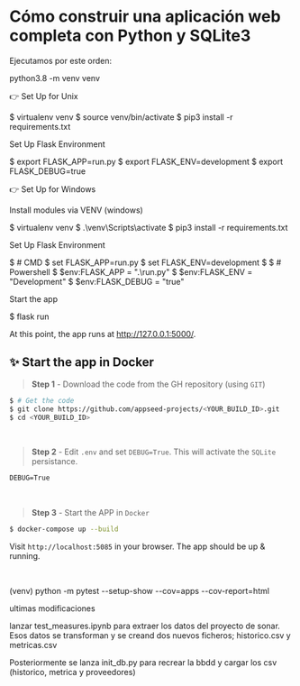 # Cómo construir una aplicación web completa con Python y SQLite3

Ejecutamos por este orden:

python3.8 -m venv venv

👉 Set Up for Unix

$ virtualenv venv
$ source venv/bin/activate
$ pip3 install -r requirements.txt

Set Up Flask Environment

$ export FLASK_APP=run.py
$ export FLASK_ENV=development
$ export FLASK_DEBUG=true

👉 Set Up for Windows

Install modules via VENV (windows)

$ virtualenv venv
$ .\venv\Scripts\activate
$ pip3 install -r requirements.txt

Set Up Flask Environment

$ # CMD
$ set FLASK_APP=run.py
$ set FLASK_ENV=development
$
$ # Powershell
$ $env:FLASK_APP = ".\run.py"
$ $env:FLASK_ENV = "Development"
$ $env:FLASK_DEBUG = "true"

Start the app

$ flask run

At this point, the app runs at http://127.0.0.1:5000/.

## ✨ Start the app in Docker

> **Step 1** - Download the code from the GH repository (using `GIT`) 

```bash
$ # Get the code
$ git clone https://github.com/appseed-projects/<YOUR_BUILD_ID>.git
$ cd <YOUR_BUILD_ID>
```

<br />

> **Step 2** - Edit `.env` and set `DEBUG=True`. This will activate the `SQLite` persistance. 

```txt
DEBUG=True
```

<br />

> **Step 3** - Start the APP in `Docker`

```bash
$ docker-compose up --build 
```

Visit `http://localhost:5085` in your browser. The app should be up & running.

<br />



(venv) python -m pytest --setup-show --cov=apps --cov-report=html




ultimas modificaciones

lanzar test_measures.ipynb para extraer los datos del proyecto de sonar.
Esos datos se transforman y se creand dos nuevos ficheros; historico.csv y metricas.csv

Posteriormente se lanza init_db.py para recrear la bbdd y cargar los csv (historico, metrica y proveedores)